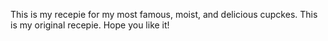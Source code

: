 This is my recepie for my most famous, moist, and delicious cupckes.
This is my original recepie.
Hope you like it!